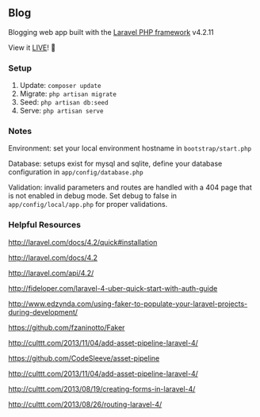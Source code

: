 ## Blog

Blogging web app built with the [Laravel PHP framework](http://laravel.com/) v4.2.11

View it [LIVE](http://some-blog.herokuapp.com/)! :tada:

### Setup

1. Update: `composer update`
2. Migrate: `php artisan migrate`
3. Seed: `php artisan db:seed`
4. Serve: `php artisan serve`


### Notes

Environment: set your local environment hostname in `bootstrap/start.php`

Database: setups exist for mysql and sqlite, define your database configuration in `app/config/database.php`

Validation: invalid parameters and routes are handled with a 404 page that is not enabled in debug mode. Set debug to false in `app/config/local/app.php` for proper validations.

### Helpful Resources

http://laravel.com/docs/4.2/quick#installation

http://laravel.com/docs/4.2

http://laravel.com/api/4.2/

http://fideloper.com/laravel-4-uber-quick-start-with-auth-guide

http://www.edzynda.com/using-faker-to-populate-your-laravel-projects-during-development/

https://github.com/fzaninotto/Faker

http://culttt.com/2013/11/04/add-asset-pipeline-laravel-4/

https://github.com/CodeSleeve/asset-pipeline

http://culttt.com/2013/11/04/add-asset-pipeline-laravel-4/

http://culttt.com/2013/08/19/creating-forms-in-laravel-4/

http://culttt.com/2013/08/26/routing-laravel-4/
